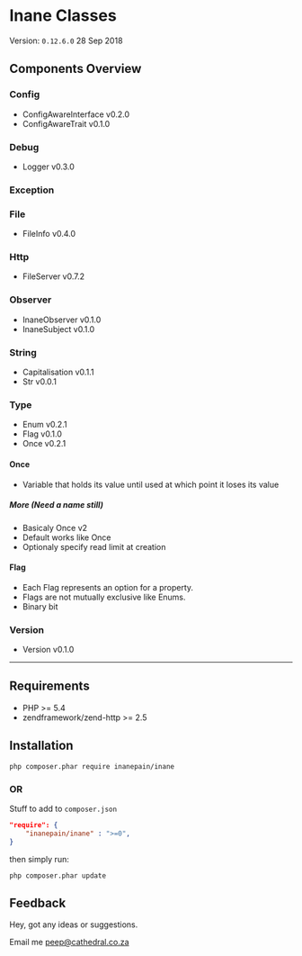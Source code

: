 # Inane Classes

Version: `0.12.6.0` 28 Sep 2018

## Components Overview

### Config

- ConfigAwareInterface v0.2.0
- ConfigAwareTrait v0.1.0

### Debug

- Logger v0.3.0

### Exception

### File

- FileInfo v0.4.0

### Http

- FileServer v0.7.2

### Observer

- InaneObserver v0.1.0
- InaneSubject v0.1.0

### String

- Capitalisation v0.1.1
- Str v0.0.1

### Type

- Enum v0.2.1
- Flag v0.1.0
- Once v0.2.1

#### Once

- Variable that holds its value until used at which point it loses its value

##### More (Need a name still)

- Basicaly Once v2
- Default works like Once
- Optionaly specify read limit at creation

#### Flag

- Each Flag represents an option for a property.
- Flags are not mutually exclusive like Enums.
- Binary bit

### Version

- Version v0.1.0

---

## Requirements

- PHP \>= 5.4
- zendframework/zend-http >= 2.5

## Installation

```shell
php composer.phar require inanepain/inane
```

### OR

Stuff to add to `composer.json`

```json
"require": {
    "inanepain/inane" : ">=0",
}
```

then simply run:

```shell
php composer.phar update
```

## Feedback

Hey, got any ideas or suggestions.

Email me <peep@cathedral.co.za>
